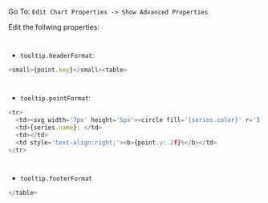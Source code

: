 Go To: `Edit Chart Properties -> Show Advanced Properties`

Edit the follwing properties:

#

* `tooltip.headerFormat`:

```javascript
<small>{point.key}</small><table>
```

#

* `tooltip.pointFormat`:

```javascript
<tr>
  <td><svg width='7px' height='5px'><circle fill='{series.color}' r='3.5' cy='2.5' cx='2'></svg></td>
  <td>{series.name}: </td>
  <td></td>
  <td style='text-align:right;'><b>{point.y:.2f}%</b></td>
</tr>
```

#

* `tooltip.footerFormat`

```javascript
</table>
```
